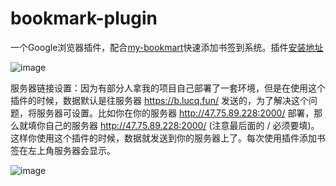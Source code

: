 # bookmark-plugin
一个Google浏览器插件，配合[my-bookmart](https://b.lucq.fun)快速添加书签到系统。插件[安装地址](https://chrome.google.com/webstore/detail/%E4%B9%A6%E7%AD%BE%E5%BF%AB%E9%80%9F%E6%B7%BB%E5%8A%A0/lmmobgephofdffmaednjooplcpbgbjle)

![image](https://b.lucq.fun/images/screenshot.gif)  

服务器链接设置：因为有部分人拿我的项目自己部署了一套环境，但是在使用这个插件的时候，数据默认是往服务器 https://b.lucq.fun/ 发送的，为了解决这个问题，将服务器可设置。比如你在你的服务器 http://47.75.89.228:2000/ 部署，那么就填你自己的服务器 http://47.75.89.228:2000/ (注意最后面的 / 必须要填)。这样你使用这个插件的时候，数据就发送到你的服务器上了。每次使用插件添加书签在左上角服务器会显示。

![image](https://s1.ax1x.com/2020/05/09/YMvEAf.png)  
